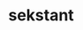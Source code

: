 # sekstant

<!--

// https://gist.github.com/F21/08bfc2e3592bed1e931ec40b8d2ab6f5
minikube start --extra-config=apiserver.authorization-mode=RBAC

 -->